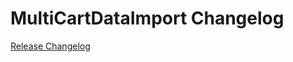 # MultiCartDataImport Changelog

[Release Changelog](https://github.com/spryker/multi-cart-data-import/releases)
